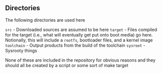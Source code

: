 Directories
-----------
The following directories are used here

`src` - Downloaded sources are assumed to be here
`target` - Files compiled for the target (i.e., what will eventually get put
onto boot media) go here.  Notionally, this will include a `rootfs`, bootloader
files, and a kernel image
`toolchain` - Output products from the build of the toolchain
`sysroot` - Sysrooty things

None of these are included in the repository for obvious reasons and they should
all be created by a script or some sort of make target
